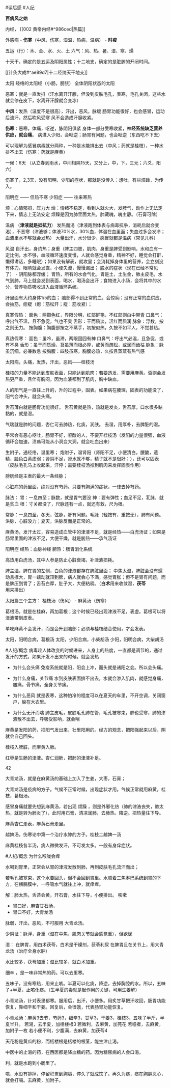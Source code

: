 #读后感 #人纪 


**百病风之始**


内经， [[002 黄帝内经#^986ced|热篇]]

外感病
	- **伤寒**（中风，伤寒，湿温，热病，温病）
	- **时疫**

五运（行）：木、金、水、火、土
六气：风、热、暑、湿、寒、燥

十天干，确定的是五运及阴阳属性；十二地支，确定的是脏腑的开闭时间。

[[针灸大成#^ae89d7|十二经纳天干地支]]

太阳
	经络的太阳经（小肠，膀胱）
	全体阴阳状态的太阳


恶寒：就是一直发抖（汗水离开汗腺，但没到皮肤毛孔，表寒，毛孔关闭，这些水就会停在皮下，水离开汗腺就会变冰）

**中风**：发热（温度不是很高），汗出，恶风，脉缓
	肠胃功能很好，也会感冒，运动后流汗，然后吹风受寒
	风不会造成汗腺收紧。

**伤寒**：恶寒，体痛，呕逆，脉阴阳俱紧
	身体一部分受寒收紧，**神经系统缺乏营养供应，就会痛**。
	病进入少阳，会呕逆；肠胃有问题，也会呕逆（东西吃不下去）


可以理解为感冒病毒就分两种，一种是水能排出去（中风；药就是桂枝），一种水排不出去（伤寒；药就是麻黄）

一候：6天 （从立春到雨水，中间相隔15天，又分上，中，下，三元；六爻，阳六）


伤寒了，2,3天，没有阳明，少阳的症状，那就是没传入；想吐，有些烦躁，为传入。

阳明症 —— 但热不寒 
少阳症 —— 往来寒热

烦：心情郁闷，压力大 
燥：情绪不稳定，看到人就火大，发脾气，动作上无法定下来，情志上无法安定
烦躁是因为肺里面太热，肺藏魄，魄主静。（石膏可除）


温病 （**津液就是抵抗力**）
	发热而渴（津液跑到体表与病毒抗争，消耗后就会变渴），不恶寒（津液够；体液70%水，30%血，体温在血里面；失血过多会发冷；血液里水不够就会发热） 
	大量出汗，水分很少，感冒就都是温病（常见儿科）


风温 
	自汗出，身灼热；身重（脾主四肢，肌肉，身重是脾受到影响，水和血有一定比例，水不够，血液循环速度变慢，人就会感觉身重，精神不好，睡觉会打鼾，懒得讲话，多睡眠）；如果没有解表，就攻里；会消耗掉身体里的营养，会立刻没有体力，眼睛就会发直，小便失溲，慢慢漏出；
	脱水的症状（现在已经不常见了）
	-
	阴阳脉都浮缓；
	胃热，所有的水会气化，胃是土，土生金，肺主皮毛，水气到肺，马上就会发到表面，喝水，喝汤会出汗；食物进入小肠，会将其中的水分，营养物质吸收进入血液循环系统。 

肝里面有大约身体1/5的血；
脑部得不到正常的血，会惊痫；没有正常的血供应，会抽筋，瘛瘲（瘛：筋松开；瘲：筋收紧）；


真寒假热：
面色：两颧色红，界限分明，红部鲜艳，不红部则白中带青
口鼻气：呼出气不温，且不急促，气也不臭
舌形：干而质淡，活红而质润
脉象：浮数，按之则无力。
按胸腹：胸腹部按之不蒸手，初按似热，久按不如平人，不觉甚热。


真热假寒：
面色：虽冷，虽滞，两眼囧囧有神 
口鼻气：呼出气必温，且急促，或有不臭
舌形：虽干而质燥，苔虽薄而根必厚，或黄而疏松，或润而齿枯
脉象：脉虽沉细，必兼数急 
按胸腹：四肢虽寒，胸腹必热，久按且蒸蒸有热气感



太阳病，头痛，发热，汗出，恶风——桂枝汤

桂枝的力量不能达到皮肤表面，只能达到肌肉；若要透发，需要用麻黄。否则会发热更严重，且伴有胸闷。因为血液都到了肌肉，胸中缺血。

人的阳气是一直往上升的，升的过程中，固表。如果病在腠理，固表的功能没了，阳气会冲头，就会头痛。


舌苔薄白就是肠胃功能很好。 舌苔黄就是热，热就是发炎，舌苔厚，口水很多黏黏的，就是湿。

气喘就是肺的问题，杏仁可去肺热，化痰，润肤。
去湿，用厚朴，去脾脏的湿。

平常会有恶心呕吐，肠胃不好，呕酸的人，不要开桂枝汤（发阳的力量很强，血液循环会加速，溃疡可能从小洞变大洞，就会吐血出来）



生附子，通经络，温里寒；
炮附子，温肾阳（肾阳不足，小便清白，腰酸，遗精，脸色白黄虚弱；肾阴不足，肾水就不够，精子就不是很好；），还可以固表（皮肤毛孔马上收起来，汗停；需要桂枝汤推到肌肉来发挥固表作用）


膀胱经是主表的最大一条经脉；


心脏病的药里面，绝对没有芍药。只要有胸满的症状，一律去掉芍药。

脉法：
胃：一息四至；脉数，就是胃气要没 
神：要有弹性；血足不足，芤脉，就是贫血
根：寸关都没了，尺脉还有一点，就还有救，尺为根。


常脉：一息四至，冬天，弦脉，肝有问题。毛脉（轻按有，重按无），肺有问题。洪脉，心脏没力；夏天，洪脉反而是正常的。


麻黄汤，发汗太过，容易造成血管中的津液不足，就是经热——白虎汤证；如果是肠胃里面的津液不足，大便干燥，就是腑热——承气汤证

阳明症 
	经热：血脉神经
	腑热：肠胃消化系统


高热用白虎汤，其中人参是防止心脏衰竭，补津液损耗。


脾主湿，脾在胃的左侧，白色的津液都存在脾脏里面；
	中焦太湿，脾脏会没有蠕动且撑大，胃一蠕动就顶到脾，病人就会心下满，感觉胃胀；但不是胃有问题，而是脾压到胃了；舌苔白厚，肚子大，大便粘稠。（**白术**用来收敛湿，**茯苓**用来排出）




太阳篇三个主方：
桂枝汤（伤风） -  麻黄汤（伤寒）

葛根汤，就是在桂麻，再加葛根；这个时候已经出现津液不足，表虚。葛根可以将津液带到皮表。

单吃麻黄不会发汗，而是会升到脑部；必须与桂枝结合使用，才会发表。



太阳，阳明合病，葛根汤
太阳，少阳合病，小柴胡汤
少阳，阳明合病，大柴胡汤

#人纪/概念 
病毒趁人体改变的时候进来，人身上的热度，一直都是调节的，通过发汗的方式，如果汗发不出来的时候，就会发热

 - 为什么会头痛
	 免疫系统就是阳，阳会上冲，而头就是诸阳之会。所以会头痛。

- 为什么身痛，关节痛
	水到皮肤表面排不出去，水就会渗入肌肉，就感觉身痛，腰痛，骨节痛，全身关节痛。

- 为什么恶风 
	就是表寒，这种怕冷的程度可以在夏天的车里，不开空调，关闭窗户，躲在大衣里。

- 为什么无汗而喘
	肺主皮毛，皮肤毛孔肺在管，毛孔被寒束，肺也受寒，肺的津液散不出去，呼吸受影响，就会喘


麻黄是发阳的药，把阳气发出来，壮里阳用的。经方的观念，把阳强起来以后，阴就会自己回头。


桂枝入脾脏，而麻黄入肺。

红枣是生肠的津液。杏仁润肺，把肺的津液补足。



42

大青龙汤，就是在麻黄汤的基础上加入了生姜，大枣，石膏；

大青龙汤是疫病的方子。气候不正常时候，出现症状才用。气候正常就用麻黄，桂枝，葛根汤。

感冒身痛就要先想到麻黄汤，若出现 烦躁 ，则是外邪化热（肺的津液丧失，肺太热，就是转为肺炎了），此时用石膏，清凉润肺，去肺热。降逆。把热量往下导。

麻黄杏仁走表，麻黄石膏走里。


越婢汤，伤寒论中第一个治疗水肿的方子。桂枝二越婢一汤

麻黄桂枝各半汤，病人微微发汗，不可发太多。一般有身痒症状。

#人纪/概念 
为什么喉咙会痒

水喝到胃里，正常会从胃的津液发散到肺，再到皮肤毛孔流汗而出；

若毛孔被寒束，这个水要回头，但不会回到胃里。水顺着三焦淋巴系统到胃的下方，在横膈膜中，一呼吸水气就往上冲，就痒痒。

解：肺太热，舌苔会黄，开石膏，水往下导，小便排出。
咳嗽
- 胃口好，麻杏甘石汤，
- 胃口不好，大青龙汤

脉弱，汗出，恶风，不可服用 大青龙汤。


少阴证：脉浮，身重（湿在中焦，肌肉关节就会感觉重），但欲寐

湿：
在脾胃，用白术茯苓，白术是干燥剂，茯苓利尿
在脾胃且在关节上，用大青龙汤（治疗全身水肿）


水比较多，茯苓加重；湿比较多，就白术加重。


细辛 ，是一味非常热的药。可以去里寒。

五味子，没有寒热，用来止咳。半夏可以化痰，降逆，去掉胸腔的水。所以，五味子+半夏，止咳化痰。（生半夏的毒就是起作用的关键，可用生姜解）

小青龙汤，针对表里都寒。服用后，出汗，小便多。用炙甘草把汗收回，肠胃功能恢复，靠细辛和干姜。回复后，会很饿，代表肠胃功能恢复。

小青龙汤：麻黄3去节，芍药3，细辛3，甘草3，干姜3，桂枝3，五味子半斤，半夏半升。
若渴，去半夏，加栝楼根3
若微利，去麻黄，加芫花
若噫者，去麻黄，加附子一枚
若小便不利，少腹满，去麻黄，加茯苓4


天花粉是黄瓜的粉，而栝楼根是栝楼的根茎，能生津止渴。

中医中的止渴的药，在西医都是降血糖的药。因为糖尿病的人会口渴。

利，就是水跑到小肠里了。

噫，水没有排掉，停留积累到胸膈，停久了就成饮了。再久为痰，痰在胸膈恶心，就会打嗝。去麻黄，加附子。














